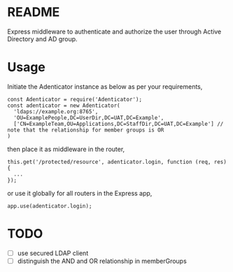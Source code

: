 README
====

Express middleware to authenticate and authorize the user through Active Directory and AD group.

# Usage

Initiate the Adenticator instance as below as per your requirements,
```
const Adenticator = require('Adenticator');
const adenticator = new Adenticator(
  'ldaps://example.org:8765',
  'OU=ExamplePeople,DC=UserDir,DC=UAT,DC=Example',
  ['CN=ExampleTeam,OU=Applications,DC=StaffDir,DC=UAT,DC=Example'] // note that the relationship for member groups is OR
)
```
then place it as middleware in the router,
```
this.get('/protected/resource', adenticator.login, function (req, res) {
  ...  
});
```
or use it globally for all routers in the Express app,
```
app.use(adenticator.login);
```

# TODO

- [ ] use secured LDAP client
- [ ] distinguish the AND and OR relationship in memberGroups